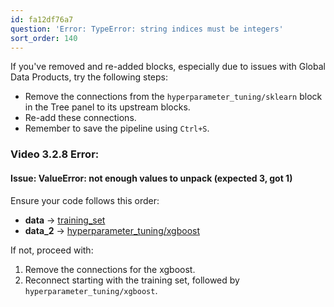 ```yaml
---
id: fa12df76a7
question: 'Error: TypeError: string indices must be integers'
sort_order: 140
---
```


If you've removed and re-added blocks, especially due to issues with Global Data Products, try the following steps:

- Remove the connections from the `hyperparameter_tuning/sklearn` block in the Tree panel to its upstream blocks.
- Re-add these connections.
- Remember to save the pipeline using `Ctrl+S`.

### Video 3.2.8 Error:
#### Issue: ValueError: not enough values to unpack (expected 3, got 1)

Ensure your code follows this order:

- **data** → [training_set](http://localhost:6789/pipelines/xgboost_training/edit?sideview=tree#)
- **data_2** → [hyperparameter_tuning/xgboost](http://localhost:6789/pipelines/xgboost_training/edit?sideview=tree#)

If not, proceed with:

1. Remove the connections for the xgboost.
2. Reconnect starting with the training set, followed by `hyperparameter_tuning/xgboost`.
